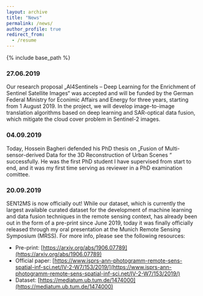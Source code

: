 ```yaml
---
layout: archive
title: "News"
permalink: /news/
author_profile: true
redirect_from:
  - /resume
---
```


{% include base_path %}

### 27.06.2019
Our research proposal „AI4Sentinels – Deep Learning for the Enrichment of Sentinel Satellite Images“ was accepted and will be funded by the German Federal Ministry for Econimic Affairs and Energy for three years, starting from 1 August 2019. In the project, we will develop image-to-image translation algorithms based on deep learning and SAR-optical data fusion, which mitigate the cloud cover problem in Sentinel-2 images.

### 04.09.2019
Today, Hossein Bagheri defended his PhD thesis on „Fusion of Multi-sensor-derived Data for the 3D Reconstruction of Urban Scenes “ successfully. He was the first PhD student I have supervised from start to end, and it was my first time serving as reviewer in a PhD examination comittee.

### 20.09.2019
SEN12MS is now officially out! While our dataset, which is currently the largest available curated dataset for the development of machine learning and data fusion techniques in the remote sensing context, has already been out in the form of a pre-print since June 2019, today it was finally officially released through my oral presentation at the Munich Remote Sensing Symposium (MRSS). For more info, please see the following resources:
- Pre-print: [https://arxiv.org/abs/1906.07789](https://arxiv.org/abs/1906.07789)
- Official paper: [https://www.isprs-ann-photogramm-remote-sens-spatial-inf-sci.net/IV-2-W7/153/2019/](https://www.isprs-ann-photogramm-remote-sens-spatial-inf-sci.net/IV-2-W7/153/2019/)
- Dataset: [https://mediatum.ub.tum.de/1474000](https://mediatum.ub.tum.de/1474000)
